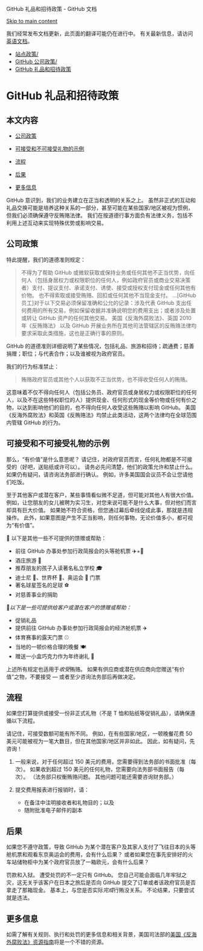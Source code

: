 GitHub 礼品和招待政策 - GitHub 文档

[Skip to main content](#main-content)

我们经常发布文档更新，此页面的翻译可能仍在进行中。 有关最新信息，请访问[英语文档](/en)。

* [站点政策/](/zh/site-policy)
* [GitHub 公司政策/](/zh/site-policy/github-company-policies)
* [GitHub 礼品和招待政策](/zh/site-policy/github-company-policies/github-gifts-and-entertainment-policy)

GitHub 礼品和招待政策
==========

本文内容
----------

* [公司政策](#company-policies)

* [可接受和不可接受礼物的示例](#examples-of-acceptable-and-unacceptable-gifts)

* [流程](#process)

* [后果](#consequences)

* [更多信息](#more-information)

GitHub 意识到，我们的业务建立在正当和透明的关系之上。 虽然非正式的互动和礼品交换可能是培养这种关系的一部分，甚至可能在某些国家/地区被视为惯例，但我们必须确保遵守反贿赂法律。 我们在按道德行事方面负有法律义务，包括不利用上述互动来实现特殊优势或影响交易。

[](#company-policies)公司政策
----------

特此提醒，我们的道德准则规定：

>
>
> 不得为了帮助 GitHub 或微软获取或保持业务或任何其他不正当优势，向任何人（包括身居权力或权限职位的任何人，例如政府官员或商业交易决策者）支付、提议支付、承诺支付、诱使、接受或授权支付现金或任何其他有价物。 也不得索取或接受贿赂、回扣或任何其他不当现金支付。 ...[GitHub 员工]对于以下交易必须保留准确和公允的记录：涉及代表 GitHub 支出任何费用的所有交易，例如保留收据并准确说明您的费用支出；或者涉及处置或转让 GitHub 资产的任何其他交易。 美国《反海外腐败法》、英国 2010 年《反贿赂法》 以及 GitHub 开展业务所在其他司法管辖区的反贿赂法律均要求采取此类措施，这也是正确行事的原则。
>
>

GitHub 的道德准则详细说明了某些情况，包括礼品、旅游和招待；疏通费；慈善捐赠；职位；与代表合作；以及谁被视为政府官员。

我们的行为标准禁止：

>
>
> 贿赂政府官员或其他个人以获取不正当优势，也不得收受任何人的贿赂。
>
>

这意味着不仅不得向任何人（包括公务员、政府官员或身居权力或权限职位的任何人，以及不在这些特权职位的人）提供现金、任何形式的现金等价物或任何有价之物，以达到影响他们的目的，也不得向任何人收受这些贿赂以影响 GitHub。 美国《反海外腐败法》和英国《反贿赂法》均禁止此类活动，这两个法律均在全球范围内管辖 GitHub 的行为。

[](#examples-of-acceptable-and-unacceptable-gifts)可接受和不可接受礼物的示例
----------

那么，“有价值”是什么意思呢？ 请记住，对政府官员而言，任何礼物都是不可接受的（好吧，送贴纸或许可以）。 请务必先问清楚，他们的政策允许和禁止什么。 如果仍有疑问，请咨询法务部进行确认。 例如，许多美国国会议员不会让您请他们吃饭。

至于其他客户或潜在客户，某些事情看似微不足道，但可能对其他人有很大价值。 例如，让您朋友的女儿被聘为实习生，对您来说可能不是什么大事，但对他们而言却具有巨大价值。 如果她不符合资格，但您通过幕后牵线促成此事，那就是违规操作。 此外，如果意图是产生不正当影响，则任何事物，无论价值多小，都可视为“有价值”。

🙅 以下是其他一些不可提供的馈赠或帮助：

* 前往 GitHub 办事处参加行政简报会的头等舱机票 ✈️+🍾
* 酒庄旅游 🍷
* 推荐朋友的孩子入读著名私立学校 🎓
* 迪士尼 👸、世界杯 🥅、奥运会 🏅 门票
* 著名球星签名的足球 ⚽️
* 对慈善事业的捐助

🙆*以下是一些可提供给客户或潜在客户的馈赠或帮助：*

* 促销礼品
* 提供前往 GitHub 办事处参加行政简报会的经济舱机票 ✈️
* 体育赛事的露天门票 ⚾️
* 当地的一顿价格合理的晚餐 🍽
* 赠送一小盒巧克力作为年终谢礼 🍫

上述所有规定也适用于*收受*贿赂。 如果有供应商或潜在供应商向您赠送“有价值”之物，不要接受 — 或者至少咨询法务部后再做决定。

[](#process)流程
----------

如果您打算提供或接受一份非正式礼物（不是 T 恤和贴纸等促销礼品），请确保遵循以下流程。

请记住，可接受数额可能有所不同。 例如，在有些国家/地区，一顿晚餐花费 50 美元可能被视为一笔大数目，但在其他国家/地区并非如此。 因此，如有疑问，先咨询！

1. 一般来说，对于任何超过 150 美元的费用，您需要得到法务部的书面批准（每次）。 如果收到超过 150 美元的任何礼物，您需要向法务部书面报告（每次）。 （法务部只权衡贿赂问题。 其他问题可能还需要咨询财务部。）

2. 提交费用报表进行报销时，请：

   * 在备注中注明接收者和礼物目的；以及
   * 随附批准电子邮件的副本

[](#consequences)后果
----------

如果您不遵守政策，导致 GitHub 为某个潜在客户及其家人支付了飞往日本的头等舱机票和观看东京奥运会的费用，会有什么后果？ 或者如果您在事先安排好的火车站储物柜中为某个政府官员放了一箱欧元，会有什么后果？

罚款和入狱。 遭受处罚的不一定只有 GitHub。 您自己可能会面临几年牢狱之灾，这无关乎该客户在日本之旅后是否向 GitHub 提交了订单或者该政府官员是否拿走了那箱现金。 基本上，与您是否实际*完成*行贿没关系。 不论结果，只要尝试就是违法。

[](#more-information)更多信息
----------

如需了解有关规则、执行和处罚的更多信息和相关背景，美国司法部的[美国《反海外腐败法》资源指南](https://www.justice.gov/sites/default/files/criminal-fraud/legacy/2015/01/16/guide.pdf)将是一个不错的资源。
